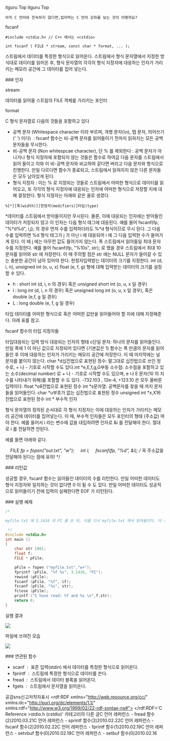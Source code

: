  itguru Top itguru Top

```warning
아직 C 언어와 친숙하지 않다면,씹어먹는 C 언어 강좌를 보는 것이 어떻까요?

```

fscanf
```info
#include <stdio.h> // C++ 에서는 <cstdio>

int fscanf ( FILE * stream, const char * format, ... );
```


스트림에서 데이터를 특정한 형식으로 읽어온다.
스트림에서 형식 문자열에서 지정한 방식대로 데이터를 읽어온 후, 형식 문자열의 각각의 형식 지정자에 대응하는 인자가 가리키는 메모리 공간에 그 데이터를 집어 넣는다.

### 인자

stream

데이터를 읽어올 스트림의 FILE 객체를 가리키는 포인터

format

C 형식 문자열로 다음의 것들을 포함하고 있다

* 공백 문자 (Whitespace character 이라 부르며, 개행 문자(\n), 탭 문자, 띄어쓰기(' ') 이다)  : fscanf 함수는 비-공백 문자를 읽어들이기 전까지 읽혀지는 모든 공백 문자들을 무시한다.
* 비-공백 문자 (Non whitespcae character), 단 % 를 제외한다 : 공백 문자가 아니거나 형식 지정자에 포함되지 않는 것들은 함수로 하여금 다음 문자를 스트림에서 읽어 들이고 이와 이 비-공백 문자와 비교하여 같다면 버리고 다음 문자와 형식으로 진행한다. 만일 다르다면 함수가 종료되고, 스트림에서 읽혀지지 않은 다른 문자들은 모두 남아있게 된다.
* 형식 지정자 : 이는 % 로 지정되는 것들로 스트림에서 어떠한 형식으로 데이터를 읽어오고, 또 각각의 형식 지정자에 대응되는 인자에 어떠한 형식으로 저장할 지에 대해 결정한다. 형식 지정자는 아래와 같은 꼴로 생겼다.

```info
%[*][폭(width)][한정자(modifiers)]타입(type)
```

*데이터를 스트림에서 받아들이지만 무시된다. 물론, 이에 대응되는 인자에는 받아들인 데이터가 저장되지 않고 이 인자는 다음 형식 태그에 대응된다.
예를 들어 fscanf(fp, "%*d%d", i,j); 의 경우 먼저 수를 입력하더라도 %*d 형식이므로 무시 된다. 그 다음 수를 입력하면 %d 형식 태그가 j 가 아닌 i 에 대응되어 i 에 그 다음 입력한 수가 들어가게 된다. 이 때 j 에는 아무런 값도 들어가지 않는다.
폭
스트림에서 읽어들일 최대 문자 수를 지정한다.
예를 들어 fscanf(fp, "%10s", str); 로 했을 경우 스트림에서 최대 10 문자를 읽어와 str 에 저장한다. 이 때 주의할 점은 str 에는 NULL 문자가 들어갈 수 있는 충분한 공간이 남아 있어야 한다.
한정자입력받는 데이터의 크기를 지정한다. int (d, i, n), unsigned int (o, u, x) float (e, f, g) 형에 대해 입력받는 데이터의 크기를 설정할 수 있다.

* h : short int (d, i, n 의 경우) 혹은 unsigned short int (o, u, x 일 경우)
* l : long int (d, i, n 의 경우) 혹은 unsigned long int (o, u, x 일 경우), 혹은 double (e,f, g 일 경우)
* L : long double (e, f, g 일 경우)

타입
데이터를 어떠한 형식으로 혹은 어떠한 값만을 읽어들어야 할 지에 대해 지정해준다. 아래 표를 참고.


fscanf 함수의 타입 지정자들

타입대응되는 입력 방식
대응되는 인자의 형태
c단일 문자: 하나의 문자를 읽어들인다. 만일 폭에 1 이 아닌 값으로 지정되어 있다면 (기본값은 1) 함수는 폭 만큼의 문자를 읽어들인 후 이에 대응하는 인자가 가리키는 메모리 공간에 저장한다. 이 때 마지막에는 널 문자를 붙이지 않는다.
char *d십진법으로 표현된 정수: 말그대로 십진법으로 쓰인 정수로, + 나 - 기호로 시작할 수도 있다.int *e,E,f,g,G부동 소수점: 소수점을 포함하고 있는 소수(decimal number) 로 + 나 - 기호로 시작할 수도 있으며, e 나 E 문자(10 의 지수를 나타내기 위해)를 포함할 수 도 있다. -732.103 , 12e-4, +123.10 은 모두 올바른 입력이다.
float *o8진법으로 표현된 정수
int *s문자열: 공백문자를 찾을 때 까지 문자들을 읽어들인다.
char *u부호가 없는 십진법으로 표현된 정수
unsigned int *x,X16진법으로 표현된 정수
int *
부수적 인자

형식 문자열의 정의된 순서대로 각 형식 지정자는 이에 대응하는 인자가 가리키는 메모리 공간에 데이터를 집어넣는다. 이 때, 부수적 인자들은 모두 포인터의 형태 (주소값) 여야 한다. 예를 들어서 i 라는 변수에 값을 대입하려면 인자로 &i 를 전달해야 한다. 절대로 i 를 전달하면 안된다.

에를 들면 아래와 같다.

    FILE *fp = fopen("out.txt", "w");
    int i;
    fscanf(fp, "%d", &i); /* 꼭 주소값을 전달해야 된다는 점에 유의! */

### 리턴값

성공할 경우, fscanf 함수는 읽어들인 데이터의 수를 리턴한다. 만일 어떠한 데이터도 형식 지정자와 일치하는 것이 없다면 0 이 될 수 도 있다.
만일 어떠한 데이터도 성공적으로 읽어들이기 전에 입력이 실패한다면 EOF 가 리턴된다.

### 실행 예제

```cpp
/*

myfile.txt 에 3.1416 과 PI 를 쓴 뒤, 이를 다시 myfile.txt 에서 읽어들인다. 이 때, myfile.txt 를 w+ 형식으로 열었으므로 출력 뒤에 입력을 하기 위해서는fflush 나rewind 와 같은 파일 위치 지정자 조정 함수를 호출해야 하는데 이 경우 rewind 함수를 호출하여 위치 표시자를 맨 앞으로 돌렸다.

 */
#include <stdio.h>
int main ()
{
    char str [80];
    float f;
    FILE * pFile;

    pFile = fopen ("myfile.txt","w+");
    fprintf (pFile, "%f %s", 3.1416, "PI");
    rewind (pFile);
    fscanf (pFile, "%f", &f);
    fscanf (pFile, "%s", str);
    fclose (pFile);
    printf ("I have read: %f and %s \n",f,str);
    return 0;
}
```


실행 결과

![](http://img1.daumcdn.net/thumb/R1920x0/?fname=http%3A%2F%2Fcfile26.uf.tistory.com%2Fimage%2F110817274B8166BB8D0682)

파일에 쓰여진 모습

![](http://img1.daumcdn.net/thumb/R1920x0/?fname=http%3A%2F%2Fcfile26.uf.tistory.com%2Fimage%2F201841274B8166BC620379)



### 연관된 함수


* scanf  :  표준 입력(stdin) 에서 데이터를 특정한 형식으로 읽어온다.
* fprintf  :  스트림에 특정한 형식으로 데이터를 쓴다.
* fread  :  스트림에서 데이터 블록을 읽어온다.
* fgets  :  스트림에서 문자열을 읽어온다.


공감sns신고저작자표시	<rdf:RDF xmlns="http://web.resource.org/cc/" xmlns:dc="http://purl.org/dc/elements/1.1/" xmlns:rdf="http://www.w3.org/1999/02/22-rdf-syntax-ns#">		<Work rdf:about="">			<license rdf:resource="http://creativecommons.org/licenses/by-fr/2.0/kr/" />		</Work>		<License rdf:about="http://creativecommons.org/licenses/by-fr/">			<permits rdf:resource="http://web.resource.org/cc/Reproduction"/>			<permits rdf:resource="http://web.resource.org/cc/Distribution"/>			<requires rdf:resource="http://web.resource.org/cc/Notice"/>			<requires rdf:resource="http://web.resource.org/cc/Attribution"/>			<permits rdf:resource="http://web.resource.org/cc/DerivativeWorks"/>		</License>	</rdf:RDF>'C Reference >stdio.h (cstdio)' 카테고리의 다른 글C 언어 레퍼런스 - fread 함수(2)2010.03.21C 언어 레퍼런스 - sprintf 함수(3)2010.02.22C 언어 레퍼런스 - fscanf 함수(2)2010.02.22C 언어 레퍼런스 - fprintf 함수(1)2010.02.19C 언어 레퍼런스 - setvbuf 함수(0)2010.02.18C 언어 레퍼런스 - setbuf 함수(0)2010.02.16

